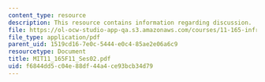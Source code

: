 ```yaml
---
content_type: resource
description: This resource contains information regarding discussion.
file: https://ol-ocw-studio-app-qa.s3.amazonaws.com/courses/11-165-infrastructure-and-energy-technology-challenges-fall-2011/f6844dd5c04e88df44a4ce93bcb34d79_MIT11_165F11_Ses02.pdf
file_type: application/pdf
parent_uid: 1519cd16-7e0c-5444-e0c4-85ae2e06a6c9
resourcetype: Document
title: MIT11_165F11_Ses02.pdf
uid: f6844dd5-c04e-88df-44a4-ce93bcb34d79
---
```

